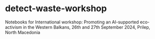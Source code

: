 # detect-waste-workshop
Notebooks for International workshop: Promoting an AI-supported eco-activism in the Western Balkans, 26th and 27th September 2024, Prilep, North Macedonia
